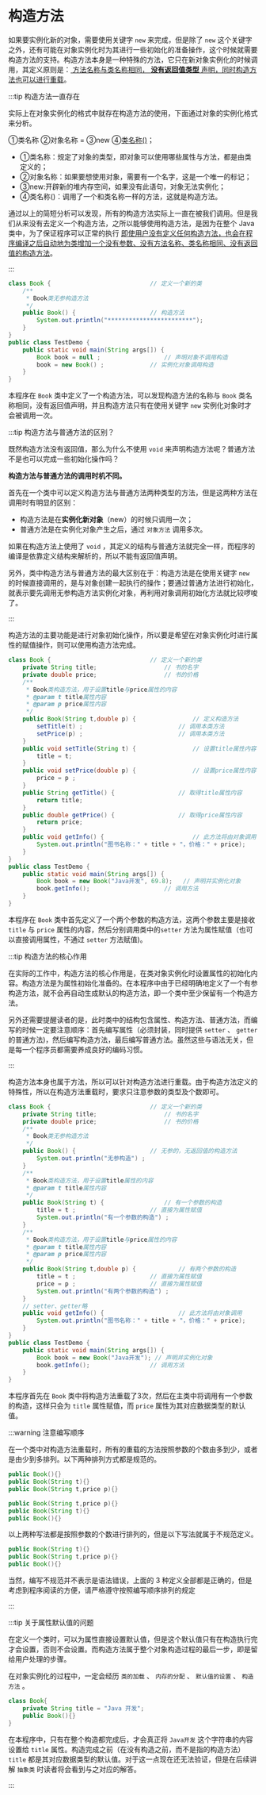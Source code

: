 # 构造方法

如果要实例化新的对象，需要使用关键字 `new` 来完成，但是除了 `new`
这个关键字之外，还有可能在对象实例化时为其进行一些初始化的准备操作，这个时候就需要构造方法的支持。构造方法本身是一种特殊的方法，它只在新对象实例化的时候调用，其定义原则是：<u>
方法名称与类名称相同， **没有返回值类型** 声明，同时构造方法也可以进行重载</u>。

:::tip 构造方法一直存在

实际上在对象实例化的格式中就存在构造方法的使用，下面通过对象的实例化格式来分析。

①类名称 ②对象名称 = ③new ④<u>类名称()</u>；

- ①类名称：规定了对象的类型，即对象可以使用哪些属性与方法，都是由类定义的；
- ②对象名称：如果要想使用对象，需要有一个名字，这是一个唯一的标记；
- ③new:开辟新的堆内存空间，如果没有此语句，对象无法实例化；
- ④类名称()：调用了一个和类名称一样的方法，这就是构造方法。

通过以上的简短分析可以发现，所有的构造方法实际上一直在被我们调用。但是我们从来没有去定义一个构造方法，之所以能够使用构造方法，是因为在整个
Java 类中，为了保证程序可以正常的执行 <u>
即使用户没有定义任何构造方法，也会在程序编译之后自动地为类增加一个没有参数、没有方法名称、类名称相同、没有返回值的构造方法</u>。

:::

```java
class Book { 							// 定义一个新的类
    /**
     * Book类无参构造方法
     */
    public Book() {						// 构造方法
        System.out.println("************************");
    }
} 
public class TestDemo {
    public static void main(String args[]) {
        Book book = null ;					// 声明对象不调用构造
        book = new Book() ;				// 实例化对象调用构造
    }
}
```

本程序在 `Book` 类中定义了一个构造方法，可以发现构造方法的名称与 `Book`
类名称相同，没有返回值声明，并且构造方法只有在使用关键字 `new` 实例化对象时才会被调用一次。

:::tip 构造方法与普通方法的区别？

既然构造方法没有返回值，那么为什么不使用 `void` 来声明构造方法呢？普通方法不是也可以完成一些初始化操作吗？

**构造方法与普通方法的调用时机不同。**

首先在一个类中可以定义构造方法与普通方法两种类型的方法，但是这两种方法在调用时有明显的区别：

- 构造方法是在**实例化新对象**（new）的时候只调用一次；
- 普通方法是在实例化对象产生之后，通过 `对象方法` 调用多次。

如果在构造方法上使用了 `void` ，其定义的结构与普通方法就完全一样，而程序的编译是依靠定义结构来解析的，所以不能有返回值声明。

另外，类中构造方法与普通方法的最大区别在于：构造方法是在使用关键字 `new`
的时候直接调用的，是与对象创建一起执行的操作；要通过普通方法进行初始化，就表示要先调用无参构造方法实例化对象，再利用对象调用初始化方法就比较啰唆了。

:::

构造方法的主要功能是进行对象初始化操作，所以要是希望在对象实例化时进行属性的赋值操作，则可以使用构造方法完成。

```java
class Book { 							// 定义一个新的类
    private String title; 					// 书的名字
    private double price; 					// 书的价格
    /**
     * Book类构造方法，用于设置title与price属性的内容
     * @param t title属性内容
     * @param p price属性内容
     */
    public Book(String t,double p) {				// 定义构造方法
        setTitle(t) ;							// 调用本类方法
        setPrice(p) ;							// 调用本类方法
    }
    public void setTitle(String t) {				// 设置title属性内容
        title = t;
    }
    public void setPrice(double p) {				// 设置price属性内容
        price = p ;
    }
    public String getTitle() {					// 取得title属性内容
        return title;
    }
    public double getPrice() {					// 取得price属性内容
        return price;
    }
    public void getInfo() { 						// 此方法将由对象调用
        System.out.println("图书名称：" + title + "，价格：" + price);
    }
} 
public class TestDemo {
    public static void main(String args[]) {
        Book book = new Book("Java开发", 69.8); 	// 声明并实例化对象
        book.getInfo();						// 调用方法
    }
}
```

本程序在 `Book` 类中首先定义了一个两个参数的构造方法，这两个参数主要是接收 `title` 与 `price`
属性的内容，然后分别调用类中的`setter` 方法为属性赋值（也可以直接调用属性，不通过 `setter` 方法赋值)。

:::tip 构造方法的核心作用

在实际的工作中，构造方法的核心作用是，在类对象实例化时设置属性的初始化内容。构造方法是为属性初始化准备的。在本程序中由于已经明确地定义了一个有参构造方法，就不会再自动生成默认的构造方法，即一个类中至少保留有一个构造方法。

另外还需要提醒读者的是，此时类中的结构包含属性、构造方法、普通方法，而编写的时候一定要注意顺序：首先编写属性（必须封装，同时提供 `setter` 、 `getter`
的普通方法)，然后编写构造方法，最后编写普通方法。虽然这些与语法无关，但是每一个程序员都需要养成良好的编码习惯。

:::

构造方法本身也属于方法，所以可以针对构造方法进行重载。由于构造方法定义的特殊性，所以在构造方法重载时，要求只注意参数的类型及个数即可。

```java
class Book { 							// 定义一个新的类
    private String title; 					// 书的名字
    private double price; 					// 书的价格
    /**
     * Book类无参构造方法
     */
    public Book() {						// 无参的，无返回值的构造方法
        System.out.println("无参构造") ;
    }
    /**
     * Book类构造方法，用于设置title属性的内容
     * @param t title属性内容
     */
    public Book(String t) {					// 有一个参数的构造
        title = t ;						// 直接为属性赋值
        System.out.println("有一个参数的构造") ;
    }
    /**
     * Book类构造方法，用于设置title与price属性的内容
     * @param t title属性内容
     * @param p price属性内容
     */
    public Book(String t,double p) {			// 有两个参数的构造
        title = t ;						// 直接为属性赋值
        price = p ;						// 直接为属性赋值
        System.out.println("有两个参数的构造") ;
    }
    // setter、getter略
    public void getInfo() { 					// 此方法将由对象调用
        System.out.println("图书名称：" + title + "，价格：" + price);
    }
} 
public class TestDemo {
    public static void main(String args[]) {
        Book book = new Book("Java开发");	// 声明并实例化对象
        book.getInfo();					// 调用方法
    }
}
```

本程序首先在 `Book` 类中将构造方法重载了3次，然后在主类中将调用有一个参数的构造，这样只会为 `title` 属性赋值，而 `price`
属性为其对应数据类型的默认值。

:::warning 注意编写顺序

在一个类中对构造方法重载时，所有的重载的方法按照参数的个数由多到少，或者是由少到多排列。以下两种排列方式都是规范的。

```java
public Book(){}
public Book(String t){}
public Book(String t,price p){}

public Book(String t,price p){}
public Book(String t){}
public Book(){}
```

以上两种写法都是按照参数的个数进行排列的，但是以下写法就属于不规范定义。

```java
public Book(String t){}
public Book(String t,price p){}
public Book(){}
```

当然，编写不规范并不表示是语法错误，上面的 3 种定义全部都是正确的，但是考虑到程序阅读的方便，请严格遵守按照编写顺序排列的规定

:::

:::tip 关于属性默认值的问题

在定义一个类时，可以为属性直接设置默认值，但是这个默认值只有在构造执行完才会设置，否则不会设置。而构造方法属于整个对象构造过程的最后一步，即是留给用户处理的步骤。

在对象实例化的过程中，一定会经历 `类的加载` 、 `内存的分配` 、 `默认值的设置` 、 `构造方法` 。

```java
class Book{
	private String title = "Java 开发";
	public Book(){}
}
```

在本程序中，只有在整个构造都完成后，才会真正将 `Java开发` 这个字符串的内容设置给 `title`
属性。构造完成之前（在没有构造之前，而不是指的构造方法） `title`
都是其对应数据类型的默认值。对于这一点现在还无法验证，但是在后续讲解 `抽象类` 时读者将会看到与之对应的解答。

:::
